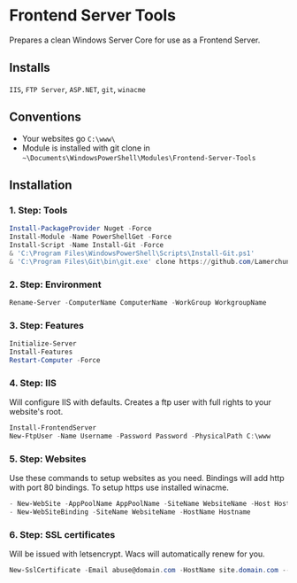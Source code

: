 # Frontend Server Tools

Prepares a clean Windows Server Core for use as a Frontend Server.

## Installs

`IIS`, `FTP Server`, `ASP.NET`, `git`, `winacme`

## Conventions

- Your websites go `C:\www\`
- Module is installed with git clone in `~\Documents\WindowsPowerShell\Modules\Frontend-Server-Tools`

## Installation

### 1. Step: Tools

```powershell
Install-PackageProvider Nuget -Force
Install-Module -Name PowerShellGet -Force
Install-Script -Name Install-Git -Force
& 'C:\Program Files\WindowsPowerShell\Scripts\Install-Git.ps1'
& 'C:\Program Files\Git\bin\git.exe' clone https://github.com/Lamerchun/Powershell "$([Environment]::GetFolderPath("User"))\Documents\WindowsPowerShell\Modules\Frontend-Server-Tools"
```

### 2. Step: Environment

```powershell
Rename-Server -ComputerName ComputerName -WorkGroup WorkgroupName
```

### 3. Step: Features

```powershell
Initialize-Server
Install-Features
Restart-Computer -Force
```

### 4. Step: IIS

Will configure IIS with defaults. Creates a ftp user with full rights to your website's root.

```powershell
Install-FrontendServer
New-FtpUser -Name Username -Password Password -PhysicalPath C:\www
```

### 5. Step: Websites

Use these commands to setup websites as you need. Bindings will add http with port 80 bindings. To setup https use installed winacme.

```powershell
- New-WebSite -AppPoolName AppPoolName -SiteName WebsiteName -Host Hostname
- New-WebSiteBinding -SiteName WebsiteName -HostName Hostname
```

### 6. Step: SSL certificates

Will be issued with letsencrypt. Wacs will automatically renew for you.

```powershell
New-SslCertificate -Email abuse@domain.com -HostName site.domain.com --PhysicalPath C:\www\Website
```
